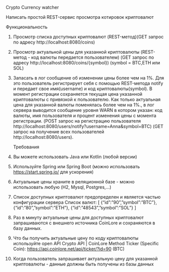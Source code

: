 Crypto Сurrency watcher

Написать простой REST-сервис просмотра котировок криптовалют

   Функциональность

1. Просмотр списка доступных криптовалют (REST-метод)(GET запрос по адресу http://localhost:8080/coins)
2. Просмотр актуальной цены для указанной криптовалюты (REST-метод - код валюты передается пользователем)
(GET запрос по адресу http://localhost:8080/coins/{symbol}) (symbol = BTC,ETH или SOL)
3. Запасать в лог сообщение об изменении цены более чем на 1%. Для это пользователь регистрирует себя 
с помощью REST-метода notify и передает свое имя(username) и код криптовалюты(symbol). В момент регистрации 
cохраняется текущая цена указанной криптовалюты с привязкой к пользователю. Как только актуальная цена для 
указанной валюты поменялась более чем на 1%., в лог сервера выводится сообщение уровня WARN в котором 
указан: код валюты, имя пользователя и процент изменения цены с момента регистрации. 
(POST запрос на регистрацию пользователя http://localhost:8080/users/notify?username=Anna&symbol=BTC) 
(GET запрос на получение всех пользователей http://localhost:8080/users).

   Требования

4. Вы можете использовать Java или Kotlin (любой версии)
5. Используйте Spring или Spring Boot (можно использовать https://start.spring.io/ для ускорения)
6. Актуальные цены храните в реляционной базе - можно использовать любую (H2, Mysql, Postgres,…)
7. Cписок доступных криптовалют предопределен и является частью конфигурации сервера Список валют:
[ {“id”:”90”,”symbol”:”BTC”}, {“id”:”80”,”symbol”:”ETH”}, {“id”:”48543”,”symbol”:”SOL”} ]
8. Раз в минуту актуальные цены для доступных криптовалют запрашиваются c внешнего источника CoinLore 
и сохраняются в базу данных.
9. Что бы получить актуальные цену по коду криптовалюты используйте open API Crypto API | CoinLore 
Меthod Ticker (Specific Coin): https://api.coinlore.net/api/ticker/?id=90 (BTC)
10. Когда пользователь запрашивает актуальную цену для указанной криптовалюты -
данные должны быть получены из базы данных

